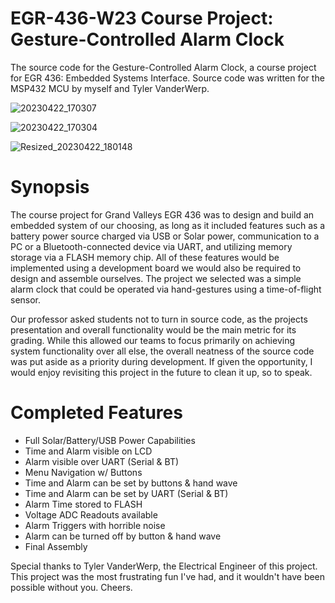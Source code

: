 # EGR-436-W23 Course Project: Gesture-Controlled Alarm Clock
The source code for the Gesture-Controlled Alarm Clock, a course project for EGR 436: Embedded Systems Interface. Source code was written for the MSP432 MCU by myself and Tyler VanderWerp.

![20230422_170307](https://github.com/SethJGibson/EGR-436-W23_GestureControlClock/assets/72580436/53b88033-03f2-42de-b15c-9d0e247562e8)

![20230422_170304](https://github.com/SethJGibson/EGR-436-W23_GestureControlClock/assets/72580436/9aa12ac4-dcc9-433b-b15b-b5ee2ac4789a)

![Resized_20230422_180148](https://github.com/SethJGibson/EGR-436-W23_GestureControlClock/assets/72580436/1b278489-1721-4b48-aa37-455a23d89725)

# Synopsis 
The course project for Grand Valleys EGR 436 was to design and build an embedded system of our choosing, as long as it included features such as a battery power source charged via USB or Solar power, communication to a PC or a Bluetooth-connected device via UART, and utilizing memory storage via a FLASH memory chip. All of these features would be implemented using a development board we would also be required to design and assemble ourselves. The project we selected was a simple alarm clock that could be operated via hand-gestures using a time-of-flight sensor. 

Our professor asked students not to turn in source code, as the projects presentation and overall functionality would be the main metric for its grading. While this allowed our teams to focus primarily on achieving system functionality over all else, the overall neatness of the source code was put aside as a priority during development. If given the opportunity, I would enjoy revisiting this project in the future to clean it up, so to speak.

# Completed Features
- Full Solar/Battery/USB Power Capabilities
- Time and Alarm visible on LCD
- Alarm visible over UART (Serial & BT)
- Menu Navigation w/ Buttons
- Time and Alarm can be set by buttons & hand wave
- Time and Alarm can be set by UART (Serial & BT)
- Alarm Time stored to FLASH
- Voltage ADC Readouts available
- Alarm Triggers with horrible noise
- Alarm can be turned off by button & hand wave
- Final Assembly

Special thanks to Tyler VanderWerp, the Electrical Engineer of this project. This project was the most frustrating fun I've had, and it wouldn't have been possible without you. Cheers.
